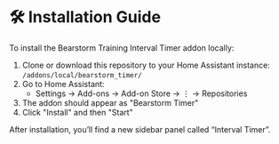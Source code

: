 # 🛠️ Installation Guide

To install the Bearstorm Training Interval Timer addon locally:

1. Clone or download this repository to your Home Assistant instance:
   `/addons/local/bearstorm_timer/`
2. Go to Home Assistant:
   - Settings → Add-ons → Add-on Store → ⋮ → Repositories
3. The addon should appear as "Bearstorm Timer"
4. Click "Install" and then "Start"

After installation, you’ll find a new sidebar panel called “Interval Timer”.

